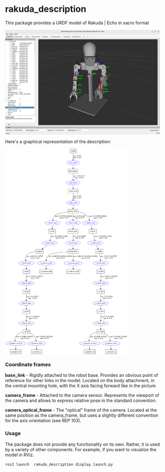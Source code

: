 # rakuda_description

This package provides a URDF model of Rakuda | Echo in xacro format

<img align="center" src="https://github.com/andreagavazzi/rakuda_description/blob/main/assets/rakuda_rviz.png"/>


Here's a graphical representation of the description:

<img align="center" src="https://github.com/andreagavazzi/rakuda_description/blob/main/assets/rakuda.png" width="400" />



### Coordinate frames
**base_link** - Rigidly attached to the robot base. Provides an obvious point of reference for other links in the model. Located on the body attachment, in the central mounting hole, with the X axis facing forward like in the picture

**camera_frame** - Attached to the camera sensor. Represents the viewport of the camera and allows to express relative pose in the standard convention.

**camera_optical_frame** - The "optical" frame of the camera. Located at the same position as the camera_frame, but uses a slightly different convention for the axis orientation (see REP 103).

### Usage
The package does not provide any functionality on its own. Rather, it is used by a variety of other components.
For example, if you want to visualize the model in RViz.
```
ros2 launch  rakuda_description display.launch.py
```
